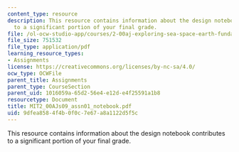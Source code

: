 ```yaml
---
content_type: resource
description: This resource contains information about the design notebook contributes
  to a significant portion of your final grade.
file: /ol-ocw-studio-app/courses/2-00aj-exploring-sea-space-earth-fundamentals-of-engineering-design-spring-2009/9dfea8584f4b0f0c7e67a8a1122d5f5c_MIT2_00AJs09_assn01_notebook.pdf
file_size: 751532
file_type: application/pdf
learning_resource_types:
- Assignments
license: https://creativecommons.org/licenses/by-nc-sa/4.0/
ocw_type: OCWFile
parent_title: Assignments
parent_type: CourseSection
parent_uid: 1016059a-65d2-56e4-e12d-e4f25591a1b8
resourcetype: Document
title: MIT2_00AJs09_assn01_notebook.pdf
uid: 9dfea858-4f4b-0f0c-7e67-a8a1122d5f5c
---
```

This resource contains information about the design notebook contributes to a significant portion of your final grade.